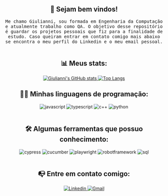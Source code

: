 ### <h2 align="center" dir="auto"> 👋 Sejam bem vindos! </h2>
<p align="center" dir="auto">
  <samp>Me chamo Giulianni, sou formada em Engenharia da Computação e atualmente trabalho como QA. O objetivo desse repositório é guardar os projetos pessoais que fiz para a finalidade de estudo. Caso queiram entrar em contato comigo mais abaixo se encontra o meu perfil do Linkedin e o meu email pessoal. </samp><br><br>

<div align="center">
  <h2>📊 Meus stats:</h2>
  <a href="https://github.com/giuliannis/github-readme-stats">
    <img src="https://github-readme-stats.vercel.app/api?username=giuliannis&hide=contribs&theme=radical&show_icons=true" alt="Giulianni's GitHub stats">
  </a>
  <a href="https://github.com/giuliannis/github-readme-stats">
    <img src="https://github-readme-stats.vercel.app/api/top-langs/?username=giuliannis&layout=compact&show_icons=true&theme=radical" alt="Top Langs">
  </a>
</div>


#### <h2 align="center" dir="auto">👩‍💻 Minhas linguagens de programação: </h2>
<div align="center"><div style="display: inline_block">
<img align="center" alt="javascript" src="https://img.shields.io/badge/JavaScript-F7DF1E?style=for-the-badge&logo=javascript&logoColor=black"/>
<img align="center" alt="typescript" src="https://img.shields.io/badge/TypeScript-007ACC?style=for-the-badge&logo=typescript&logoColor=white"/>
<img align="center" alt="c++" src="https://img.shields.io/badge/C%2B%2B-00599C?style=for-the-badge&logo=c%2B%2B&logoColor=white"/>
<img align="center" alt="python" src="https://img.shields.io/badge/Python-3776AB?style=for-the-badge&logo=python&logoColor=white"/>

</div></div><br>


#### <h2 align="center" dir="auto">🛠️ Algumas ferramentas que possuo conhecimento: </h2>
<div align="center"><div style="display: inline_block">
<img align="center" alt="cypress" src="https://img.shields.io/badge/Cypress-17202C?style=for-the-badge&logo=cypress&logoColor=white"/>
<img align="center" alt="cucumber" src="https://img.shields.io/badge/Cucumber-43B02A?style=for-the-badge&logo=cucumber&logoColor=white"/>
<img align="center" alt="playwright" src="https://img.shields.io/badge/Playwright-45ba4b?style=for-the-badge&logo=Playwright&logoColor=white"/>
<img align="center" alt="robotframework" src="https://img.shields.io/badge/Robot%20Framework-000000?style=for-the-badge&logo=robot-framework&logoColor=white"/>
<img align="center" alt="sql" src="https://img.shields.io/badge/Microsoft_SQL_Server-CC2927?style=for-the-badge&logo=microsoft-sql-server&logoColor=white"/>
</div></div><br>



#### <h2 align="center" dir="auto">📭 Entre em contato comigo: </h2>
<div align="center">
  <a href="https://www.linkedin.com/in/giulianni/">
    <img src="https://img.shields.io/badge/LinkedIn-0077B5?style=for-the-badge&logo=linkedin&logoColor=white" alt="Linkedin">
  </a>
  <a href="mailto:giulianni.oliveira@outlook.com?subject=Ola%20Giulianni,%20Venho%20do%20Github">
    <img src="https://img.shields.io/badge/Gmail-D14836?style=for-the-badge&logo=gmail&logoColor=white" alt="Gmail">
  </a>
</div>

